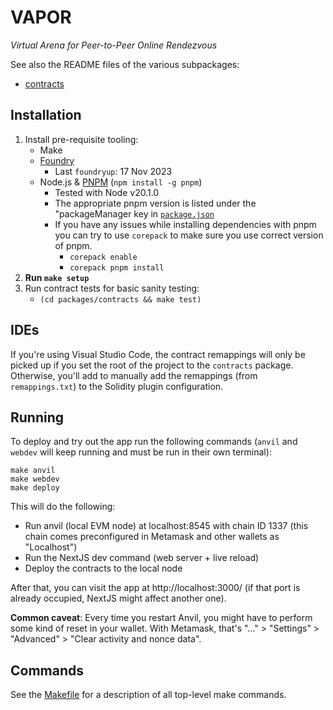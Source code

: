 # VAPOR

*Virtual Arena for Peer-to-Peer Online Rendezvous*

See also the README files of the various subpackages:

- [contracts](packages/contracts/README.md)

## Installation

1. Install pre-requisite tooling:
    - Make
    - [Foundry](https://github.com/foundry-rs/foundry)
        - Last `foundryup`: 17 Nov 2023
    - Node.js & [PNPM](https://pnpm.io/) (`npm install -g pnpm`)
        - Tested with Node v20.1.0
        - The appropriate pnpm version is listed under the "packageManager key in [`package.json`](./package.json)
        - If you have any issues while installing dependencies with pnpm you can try to use `corepack` to make sure you use correct version of pnpm.
            - `corepack enable`
            - `corepack pnpm install`
2. **Run `make setup`**
3. Run contract tests for basic sanity testing:
    - `(cd packages/contracts && make test)`

## IDEs

If you're using Visual Studio Code, the contract remappings will only be picked up if you set the
root of the project to the `contracts` package. Otherwise, you'll add to manually add the remappings
(from `remappings.txt`) to the Solidity plugin configuration.

## Running

To deploy and try out the app run the following commands (`anvil` and `webdev` will keep running and
must be run in their own terminal):

```shell
make anvil
make webdev
make deploy
```

This will do the following:

- Run anvil (local EVM node) at localhost:8545 with chain ID 1337
  (this chain comes preconfigured in Metamask and other wallets as "Localhost")
- Run the NextJS dev command (web server + live reload)
- Deploy the contracts to the local node

After that, you can visit the app at http://localhost:3000/ (if that port is already occupied,
NextJS might affect another one).

**Common caveat**: Every time you restart Anvil, you might have to perform some kind of reset in
your wallet. With Metamask, that's "..." > "Settings" > "Advanced" > "Clear activity and nonce
data".

## Commands

See the [Makefile](/Makefile) for a description of all top-level make commands.
